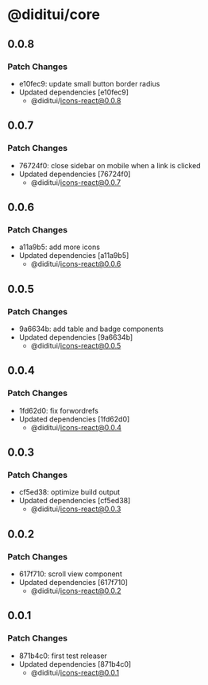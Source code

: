 # @diditui/core

## 0.0.8

### Patch Changes

- e10fec9: update small button border radius
- Updated dependencies [e10fec9]
  - @diditui/icons-react@0.0.8

## 0.0.7

### Patch Changes

- 76724f0: close sidebar on mobile when a link is clicked
- Updated dependencies [76724f0]
  - @diditui/icons-react@0.0.7

## 0.0.6

### Patch Changes

- a11a9b5: add more icons
- Updated dependencies [a11a9b5]
  - @diditui/icons-react@0.0.6

## 0.0.5

### Patch Changes

- 9a6634b: add table and badge components
- Updated dependencies [9a6634b]
  - @diditui/icons-react@0.0.5

## 0.0.4

### Patch Changes

- 1fd62d0: fix forwordrefs
- Updated dependencies [1fd62d0]
  - @diditui/icons-react@0.0.4

## 0.0.3

### Patch Changes

- cf5ed38: optimize build output
- Updated dependencies [cf5ed38]
  - @diditui/icons-react@0.0.3

## 0.0.2

### Patch Changes

- 617f710: scroll view component
- Updated dependencies [617f710]
  - @diditui/icons-react@0.0.2

## 0.0.1

### Patch Changes

- 871b4c0: first test releaser
- Updated dependencies [871b4c0]
  - @diditui/icons-react@0.0.1
